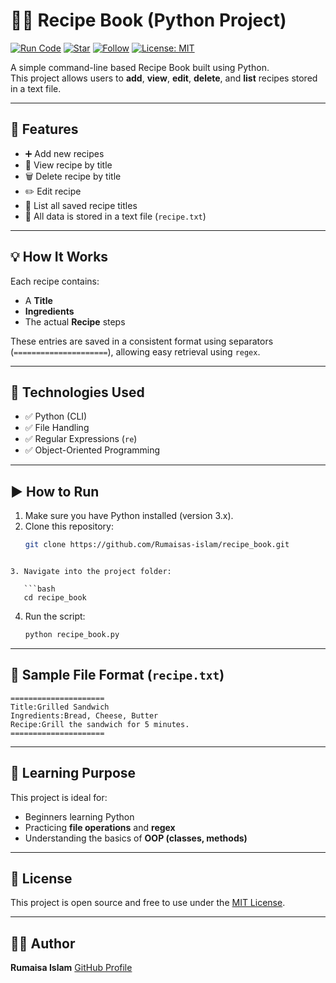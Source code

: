# 🧑‍🍳 Recipe Book (Python Project)

[![Run Code](https://img.shields.io/badge/Run-Code-blue?style=for-the-badge)](https://replit.com/)
[![Star](https://img.shields.io/github/stars/Rumaisas-islam/recipe_book?style=for-the-badge)](https://github.com/Rumaisas-islam/recipe_book/stargazers)
[![Follow](https://img.shields.io/github/followers/Rumaisas-islam?label=Follow&style=for-the-badge)](https://github.com/Rumaisas-islam)
[![License: MIT](https://img.shields.io/badge/License-MIT-yellow.svg?style=for-the-badge)](LICENSE)

A simple command-line based Recipe Book built using Python.  
This project allows users to **add**, **view**, **edit**, **delete**, and **list** recipes stored in a text file.

---

## 📌 Features

- ➕ Add new recipes  
- 📖 View recipe by title  
- 🗑️ Delete recipe by title  
- ✏️ Edit recipe  
- 📃 List all saved recipe titles  
- 📁 All data is stored in a text file (`recipe.txt`)

---

## 💡 How It Works

Each recipe contains:
- A **Title**
- **Ingredients**
- The actual **Recipe** steps

These entries are saved in a consistent format using separators (`=====================`), allowing easy retrieval using `regex`.

---

## 🧪 Technologies Used

- ✅ Python (CLI)
- ✅ File Handling
- ✅ Regular Expressions (`re`)
- ✅ Object-Oriented Programming

---

## ▶️ How to Run

1. Make sure you have Python installed (version 3.x).
2. Clone this repository:
   ```bash
   git clone https://github.com/Rumaisas-islam/recipe_book.git
```

3. Navigate into the project folder:

   ```bash
   cd recipe_book
   ```
4. Run the script:

   ```bash
   python recipe_book.py
   ```

---

## 📂 Sample File Format (`recipe.txt`)

```
=====================
Title:Grilled Sandwich
Ingredients:Bread, Cheese, Butter
Recipe:Grill the sandwich for 5 minutes.
=====================
```

---

## 🎯 Learning Purpose

This project is ideal for:

* Beginners learning Python
* Practicing **file operations** and **regex**
* Understanding the basics of **OOP (classes, methods)**

---

## 📃 License

This project is open source and free to use under the [MIT License](LICENSE).

---

## 🙋‍♀️ Author

**Rumaisa Islam**
[GitHub Profile](https://github.com/Rumaisas-islam)

